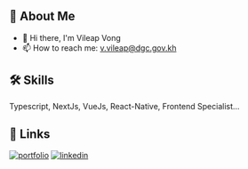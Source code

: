 


## 🚀 About Me
- 👋 Hi there, I'm Vileap Vong
- 📫 How to reach me: v.vileap@dgc.gov.kh


## 🛠 Skills
Typescript, NextJs, VueJs, React-Native, Frontend Specialist...


## 🔗 Links
[![portfolio](https://img.shields.io/badge/my_portfolio-000?style=for-the-badge&logo=ko-fi&logoColor=white)](https://vileapvong.netlify.app/)
[![linkedin](https://img.shields.io/badge/linkedin-0A66C2?style=for-the-badge&logo=linkedin&logoColor=white)](https://www.linkedin.com/in/vileap-vong/)
